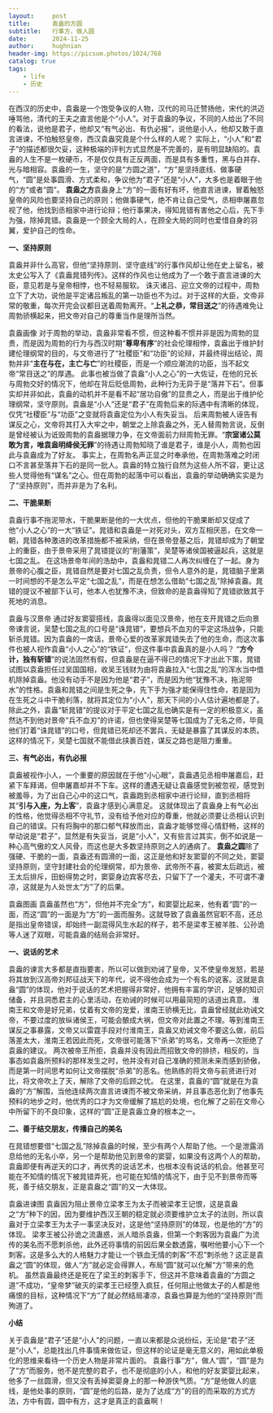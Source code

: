 ```yaml
---
layout:     post
title:      袁盎的方圆
subtitle:   行事方，做人圆
date:       2024-11-25
author:     hughnian
header-img: https://picsum.photos/1024/768
catalog: true
tags:
    - life
    - 历史
---
```


在西汉的历史中，袁盎是一个饱受争议的人物，汉代的司马迁赞扬他，宋代的洪迈唾骂他，清代的王夫之直言他是个“小人”。对于袁盎的争议，不同的人给出了不同的看法，说他是君子，他却又“有气必出、有仇必报”，说他是小人，他却又敢于直言进谏，不怕触怒皇帝，西汉袁盎究竟是个什么样的人呢？
实际上，“小人”和“君子”的描述都很欠妥，这种极端的评判方式显然是不完善的，是有明显缺陷的。袁盎的人生不是一枚硬币，不是仅仅具有正反两面，而是具有多重性，黑与白并存、光与暗相容。袁盎的一生，坚守的是“方圆之道”，“方”是坚持底线、做事硬气，“圆”是处事圆滑、方式柔和，争议他为“君子”还是“小人”，大多也是着眼于他的“方”或者“圆”。
**袁盎之方**袁盎身上“方”的一面有好有坏，他直言进谏，冒着触怒皇帝的风险也要坚持自己的原则；他做事硬气，绝不肯让自己受气，丞相申屠嘉忽视了他，他找到丞相家中进行论辩；他行事果决，得知晁错有害他之心后，先下手为强，除掉晁错。袁盎是一个顾全大局的人，在顾全大局的同时也爱惜自身的羽翼，爱护自己的性命。  

**一、坚持原则**  

袁盎并非什么高官，但他“坚持原则、坚守底线”的行事作风却让他在史上留名，被太史公写入了《袁盎晁错列传》。这样的作风也让他成为了一个敢于直言进谏的大臣，意见若是与皇帝相悖，也不轻易服软。
诛灭诸吕、迎立文帝的过程中，周勃立下了大功，说他是平定诸吕叛乱的第一功臣也不为过。对于这样的大臣，文帝非常的敬重，每次开完会议都目送着周勃离开。“**上礼之恭，常目送之**”的待遇难免让周勃骄横起来，把文帝对自己的尊重当作是理所当然。

袁盎画像
对于周勃的举动，袁盎非常看不惯，但这种看不惯并非是因为周勃的显贵，而是因为周勃的行为与西汉时期“**尊卑有序**”的社会伦理相悖，袁盎出于维护封建伦理纲常的目的，与文帝进行了“社稷臣”和“功臣”的论辩，并最终得出结论，周勃并非“**主在与在，主亡与亡**”的社稷臣，而是一个顺应潮流的功臣，当不起文帝“常目送之”的厚遇。
此事也被当做了袁盎“小人之心”的一大佐证，在他的兄长与周勃交好的情况下，他却在背后贬低周勃，此种行为无异于是“落井下石”。但事实却并非如此，袁盎的动机并不是看不起“居功自傲”的显贵之人，而是出于维护伦理纲常，坚守原则。袁盎是“小人”还是“君子”在周勃后来的际遇中有清晰的体现，仅凭“社稷臣”与“功臣”之变就将袁盎定位为小人有失妥当。
后来周勃被人诬告有谋反之心，文帝将其打入大牢之中，朝堂之上除袁盎之外，无人替周勃言说，反倒是曾经被认为诋毁周勃的袁盎据理力争，在文帝面前力辩周勃无罪。“**宗室诸公莫敢为言，唯袁盎明绛侯无罪**”的待遇让周勃知晓了谁是君子，谁是小人，周勃也因此与袁盎成为了好友。
事实上，在周勃名声正显之时奉承他，在周勃落难之时闭口不言甚至落井下石的是同一批人。袁盎的特立独行自然为这些人所不容，更让这些人觉得他有“谋名”之心。但在周勃的起落中可以看出，袁盎的举动确确实实是为了“坚持原则”，而并非是为了名利。  

**二、干脆果断**  

袁盎行事不拖泥带水，干脆果断是他的一大优点，但他的干脆果断却又促成了他“小人之心”的一大“铁证”。晁错和袁盎是一对死对头，双方互相厌恶，在文帝一朝，晁错各种激进的改革措施都不被采纳，但在景帝登基之后，晁错却成为了朝堂上的重臣，由于景帝采用了晁错提议的“削藩策”，吴楚等诸侯国被逼起兵，这就是七国之乱。
在这场景帝年间的浩劫中，袁盎和晁错二人再次纠缠在了一起。身为景帝的心腹之臣，晁错自然是要对七国之乱负责，但令人意外的是，晁错脑子里第一时间想的不是怎么平定“七国之乱”，而是在想怎么借助“七国之乱”除掉袁盎。晁错的提议不被部下认可，他本人也犹豫不决，但致命的是袁盎得知了晁错欲致其于死地的消息。

袁盎与汉景帝
通过好友窦婴搭线，袁盎得以面见汉景帝，他在支开晁错之后向景帝谏言说，吴楚七国之乱的口号是“诛晁错”，要想兵不血刃的平定这场战争，只能斩杀晁错。因为袁盎的一席话，景帝心爱的改革家晁错失去了他的生命，而这次事件也被人视作袁盎“小人之心”的“铁证”，但这件事中袁盎真的是小人吗？
“**方今计，独有斩错**”的说法固然有假，但袁盎是在逼不得已的情况下才出此下策，晁错试图以袁盎担任过吴国国相，收吴王钱财为由将袁盎拉入“七国之乱”的浑水当中借机除掉袁盎。他没有动手不是因为他是“君子”，而是因为他“犹豫不决，拖泥带水”的性格。袁盎和晁错之间是生死之争，先下手为强才能保得住性命，若是因为在生死之斗中干脆利落，就将其定位为“小人”，那天下间的小人估计遍地都是了。
除此之外，袁盎“斩晁错”的提议对于平定七国之乱也确实是有一定的积极意义，虽然达不到他对景帝“兵不血刃”的许诺，但也使得吴楚等七国成为了无名之师，毕竟他们打着“诛晁错”的口号，但晁错已死却还不罢兵，无疑是暴露了其谋反的本质。这样的情况下，吴楚七国就不能借此挟裹百姓，谋反之路也是阻力重重。  

**三、有气必出，有仇必报**  

袁盎被视作小人，一个重要的原因就在于他“小心眼”，袁盎遇见丞相申屠嘉后，赶紧下车拜谒，但申屠嘉却并不下车。这样的遭遇无疑让袁盎感觉到被忽视，感觉到被羞辱，为了出自己心中的这口气，袁盎跑到丞相家中进行论辩，直到丞相将其“**引与入座，为上客**”，袁盎才感到心满意足。
这就体现出了袁盎身上有气必出的性格，他觉得丞相不守礼节，没有给予他对应的尊重，他就必须要让丞相认识到自己的错误。只有将胸中的那口郁气释放而出，袁盎才能够觉得心情舒畅，这样的举动说是“君子”，显然是有失妥当，说是“小人”，又有些言过其实，倒不如说是一种心高气傲的文人风骨，而这也是大多数坚持原则之人的通病了。
**袁盎之圆**除了强硬、干脆的一面，袁盎还有圆滑的一面，这正是他和好友窦婴的不同之处，窦婴坚持原则，坚守封建社会的伦理纲常，却为景帝、武帝所不喜，被窦太后疏远，被王太后排斥，田蚡得势之时，窦婴身边宾客尽去，只留下了一个灌夫，不可谓不凄凉，这就是为人处世太“方”了的后果。

袁盎图画
袁盎虽然也“方”，但他并不完全“方”，和窦婴比起来，他有着“圆”的一面，而这“圆”的一面是为“方”的一面而服务。这就导致了袁盎虽然官职不高，还总是指出皇帝错误，却始终一副混得风生水起的样子，若不是梁孝王被羊胜、公孙诡等人迷了双眼，可能袁盎的结局会非常好。

**一、说话的艺术**  

袁盎的谏言大多都是直指要害，所以可以做到劝诫了皇帝，又不使皇帝发怒，若是将其放到汉高帝刘邦征战天下的年代，说不得他会成为一个有名的说客。这就是袁盎“圆”的体现，他对于说话的艺术把握得非常好，他拥有丰富的学识，足够的知识储备，并且洞悉君主的心里活动，在劝诫的时候可以用最简短的话道出真意。
淮南王和文帝是好兄弟，仗着有文帝的宠爱，淮南王骄横无比，袁盎曾经就此劝诫文帝，不要过度的放纵诸侯王，可能会酿成大祸，但文帝对此置之不理。等到淮南王谋反之事暴露，文帝又以雷霆手段对付淮南王，袁盎又劝诫文帝不要这么做，前后落差太大，淮南王若因此而死，文帝很可能落下“杀弟”的骂名，文帝再一次拒绝了袁盎的建议。
两次被帝王所拒，袁盎并没有因此而招致文帝的排挤，相反的，当事态如袁盎所预料的那样发生之时，他并没有对自己准确的预测未来而感到骄傲，而是第一时间思考如何让文帝摆脱“杀弟”的恶名。他熟练的将文帝与前贤进行对比，将文帝吹上了天，解除了文帝的后顾之忧。
在这里，袁盎的“圆”就是在为袁盎的“方”解围，当他连续两次直言进谏而不被文帝采纳，并且事态恶化到了他事先预料的地步之时，他优秀的口才为文帝缓解了尴尬的处境，也化解了之前在文帝心中所留下的不良印象，这样的“圆”正是袁盎立身的根本之一。

**二、善于结交朋友，传播自己的美名**  

在晁错想要借“七国之乱”除掉袁盎的时候，至少有两个人帮助了他。一个是泄露消息给他的无名小卒，另一个是帮助他见到景帝的窦婴，如果没有这两个人的帮助，袁盎即便有再逆天的口才，再优秀的说话艺术，也根本没有说话的机会。他甚至可能在不知情的情况下被晁错弄死，也可能在知情的情况下，由于见不到景帝而等死，善于结交朋友，正是袁盎之“圆”的又一大体现。

袁盎进谏图
袁盎因为阻止景帝立梁孝王为太子而被梁孝王记恨，这是袁盎之“方”种下的因，因为要维护西汉王朝的稳定就必须要维护立太子的法则，所以袁盎对于立梁孝王为太子一事坚决反对，这是他“坚持原则”的体现，也是他的“方”的体现。
梁孝王被公孙诡之流蛊惑，派人暗杀袁盎，但第一个刺客因为袁盎广为流传的美名而不愿刺杀他，此外还将事情的前因后果全数透露，嘱咐他要小心下一个刺客。这是多么大的人格魅力才能让一个铁血无情的刺客“不忍”刺杀他？这正是袁盎之“圆”的体现，做人“方”就必定会得罪人，布局“圆”就可以化解“方”带来的危机。
虽然袁盎最终还是死在了梁王的刺客手下，但这并不意味着袁盎的“方圆之道”不成功，“皇帝梦”破灭的梁孝王已经堕入疯狂，任何阻止他做太子的人都是他痛恨的目标，这种情况下“方”了就必然结局凄凉，袁盎也算是为他的“坚持原则”而殉道了。

**小结**

关于袁盎是“君子”还是“小人”的问题，一直以来都是众说纷纭，无论是“君子”还是“小人”，总能找出几件事情来做佐证，但这样的论证是毫无意义的，用如此单极化的思维来看待一个历史人物是非常片面的。
袁盎行事“方”，做人“圆”，“圆”是为了“方”而服务，他不是完整的君子，也不是彻底的小人，和他的好友窦婴比起来，他多了一丝圆滑，但又没有丢掉窦婴身上的那一种游侠气质。“方”是他做人的底线，是他处事的原则，“圆”是他的后路，是为了达成“方”的目的而采取的方式方法，方中有圆，圆中有方，这才是真正的袁盎啊！